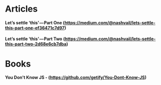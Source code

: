# Articles

#### Let’s settle ‘this’ — Part One (https://medium.com/@nashvail/lets-settle-this-part-one-ef36471c7d97)

#### Let’s settle ‘this’ — Part Two (https://medium.com/@nashvail/lets-settle-this-part-two-2d68e6cb7dba)

# Books
#### You Don't Know JS - (https://github.com/getify/You-Dont-Know-JS)

